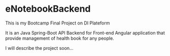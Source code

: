 # eNotebookBackend

This is my Bootcamp Final Project on DI Plateform

It is an Java Spring-Boot API Backend for Front-end Angular application that provide management of health book for any people.

I will describe the project soon...
